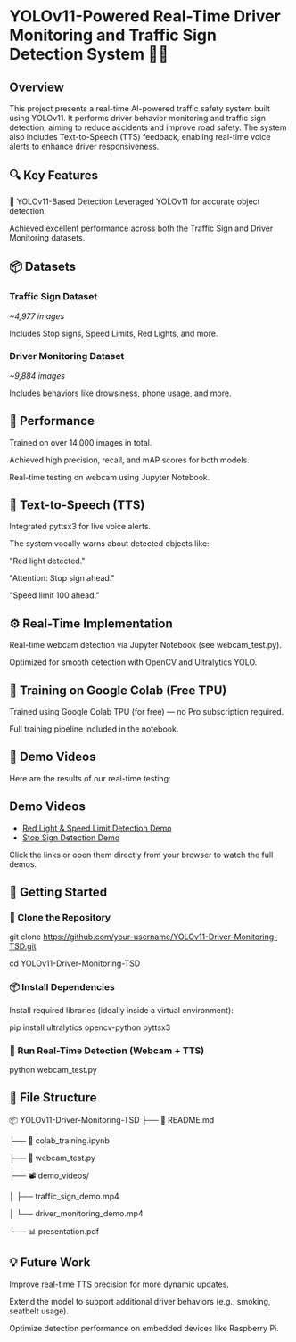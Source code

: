 # YOLOv11-Powered Real-Time Driver Monitoring and Traffic Sign Detection System 🚦🚗

## Overview
This project presents a real-time AI-powered traffic safety system built using YOLOv11. It performs driver behavior monitoring and traffic sign detection, aiming to reduce accidents and improve road safety. The system also includes Text-to-Speech (TTS) feedback, enabling real-time voice alerts to enhance driver responsiveness.

## 🔍 Key Features
🧠 YOLOv11-Based Detection
Leveraged YOLOv11 for accurate object detection.

Achieved excellent performance across both the Traffic Sign and Driver Monitoring datasets.

## 📦 Datasets
### Traffic Sign Dataset

*~4,977 images*

Includes Stop signs, Speed Limits, Red Lights, and more.

### Driver Monitoring Dataset

*~9,884 images*

Includes behaviors like drowsiness, phone usage, and more.

## 🎯 Performance

Trained on over 14,000 images in total.

Achieved high precision, recall, and mAP scores for both models.

Real-time testing on webcam using Jupyter Notebook.

## 💬 Text-to-Speech (TTS)
Integrated pyttsx3 for live voice alerts.

The system vocally warns about detected objects like:

"Red light detected."

"Attention: Stop sign ahead."

"Speed limit 100 ahead."

## ⚙️ Real-Time Implementation
Real-time webcam detection via Jupyter Notebook (see webcam_test.py).

Optimized for smooth detection with OpenCV and Ultralytics YOLO.

## 🔋 Training on Google Colab (Free TPU)
Trained using Google Colab TPU (for free) — no Pro subscription required.

Full training pipeline included in the notebook.

## 🎥 Demo Videos
Here are the results of our real-time testing:

## Demo Videos

- [Red Light & Speed Limit Detection Demo](https://www.youtube.com/watch?v=eQ1tMq20L7M)
- [Stop Sign Detection Demo](https://www.youtube.com/watch?v=JKUsf6RV1CU)

Click the links or open them directly from your browser to watch the full demos.


## 🚀 Getting Started
### 🧬 Clone the Repository
git clone https://github.com/your-username/YOLOv11-Driver-Monitoring-TSD.git

cd YOLOv11-Driver-Monitoring-TSD

### 📦 Install Dependencies
Install required libraries (ideally inside a virtual environment):

pip install ultralytics opencv-python pyttsx3

### 🧪 Run Real-Time Detection (Webcam + TTS)
python webcam_test.py

## 📁 File Structure
📦 YOLOv11-Driver-Monitoring-TSD
├── 📄 README.md

├── 📓 colab_training.ipynb

├── 🧪 webcam_test.py

├── 📽️ demo_videos/

│   ├── traffic_sign_demo.mp4

│   └── driver_monitoring_demo.mp4

└── 📊 presentation.pdf

## 💡 Future Work
Improve real-time TTS precision for more dynamic updates.

Extend the model to support additional driver behaviors (e.g., smoking, seatbelt usage).

Optimize detection performance on embedded devices like Raspberry Pi.



